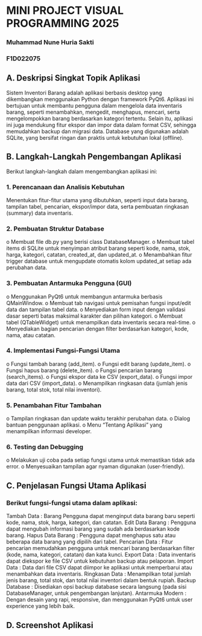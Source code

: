 # MINI PROJECT VISUAL PROGRAMMING 2025

### Muhammad Nune Huria Sakti

### F1D022075

## A. Deskripsi Singkat Topik Aplikasi

Sistem Inventori Barang adalah aplikasi berbasis desktop yang dikembangkan menggunakan Python dengan framework PyQt6. Aplikasi ini bertujuan untuk membantu pengguna dalam mengelola data inventaris barang, seperti menambahkan, mengedit, menghapus, mencari, serta mengelompokkan barang berdasarkan kategori tertentu. Selain itu, aplikasi ini juga mendukung fitur ekspor dan impor data dalam format CSV, sehingga memudahkan backup dan migrasi data.
Database yang digunakan adalah SQLite, yang bersifat ringan dan praktis untuk kebutuhan lokal (offline).

## B. Langkah-Langkah Pengembangan Aplikasi

Berikut langkah-langkah dalam mengembangkan aplikasi ini:

### 1. Perencanaan dan Analisis Kebutuhan

Menentukan fitur-fitur utama yang dibutuhkan, seperti input data barang, tampilan tabel, pencarian, ekspor/impor data, serta pembuatan ringkasan (summary) data inventaris.

### 2. Pembuatan Struktur Database

o Membuat file db.py yang berisi class DatabaseManager.
o Membuat tabel items di SQLite untuk menyimpan atribut barang seperti kode, nama, stok, harga, kategori, catatan, created_at, dan updated_at.
o Menambahkan fitur trigger database untuk mengupdate otomatis kolom updated_at setiap ada perubahan data.

### 3. Pembuatan Antarmuka Pengguna (GUI)

o Menggunakan PyQt6 untuk membangun antarmuka berbasis QMainWindow.
o Membuat tab navigasi untuk pemisahan fungsi input/edit data dan tampilan tabel data.
o Menyediakan form input dengan validasi dasar seperti batas maksimal karakter dan pilihan kategori.
o Membuat tabel (QTableWidget) untuk menampilkan data inventaris secara real-time.
o Menyediakan bagian pencarian dengan filter berdasarkan kategori, kode, nama, atau catatan.

### 4. Implementasi Fungsi-Fungsi Utama

o Fungsi tambah barang (add_item).
o Fungsi edit barang (update_item).
o Fungsi hapus barang (delete_item).
o Fungsi pencarian barang (search_items).
o Fungsi ekspor data ke CSV (export_data).
o Fungsi impor data dari CSV (import_data).
o Menampilkan ringkasan data (jumlah jenis barang, total stok, total nilai inventori).

### 5. Penambahan Fitur Tambahan

o Tampilan ringkasan dan update waktu terakhir perubahan data.
o Dialog bantuan penggunaan aplikasi.
o Menu “Tentang Aplikasi” yang menampilkan informasi developer.

### 6. Testing dan Debugging

o Melakukan uji coba pada setiap fungsi utama untuk memastikan tidak ada error.
o Menyesuaikan tampilan agar nyaman digunakan (user-friendly).

## C. Penjelasan Fungsi Utama Aplikasi

### Berikut fungsi-fungsi utama dalam aplikasi:

Tambah Data : Barang Pengguna dapat menginput data barang baru seperti kode, nama, stok, harga, kategori, dan catatan.
Edit Data Barang : Pengguna dapat mengubah informasi barang yang sudah ada berdasarkan kode barang.
Hapus Data Barang : Pengguna dapat menghapus satu atau beberapa data barang yang dipilih dari tabel.
Pencarian Data : Fitur pencarian memudahkan pengguna untuk mencari barang berdasarkan filter (kode, nama, kategori, catatan) dan kata kunci.
Export Data : Data inventaris dapat diekspor ke file CSV untuk kebutuhan backup atau pelaporan.
Import Data : Data dari file CSV dapat diimpor ke aplikasi untuk memperbarui atau menambahkan data inventaris.
Ringkasan Data : Menampilkan total jumlah jenis barang, total stok, dan total nilai inventori dalam bentuk rupiah.
Backup Database : Disediakan opsi backup database secara langsung (pada sisi DatabaseManager, untuk pengembangan lanjutan).
Antarmuka Modern : Dengan desain yang rapi, responsive, dan menggunakan PyQt6 untuk user experience yang lebih baik.

## D. Screenshot Aplikasi
